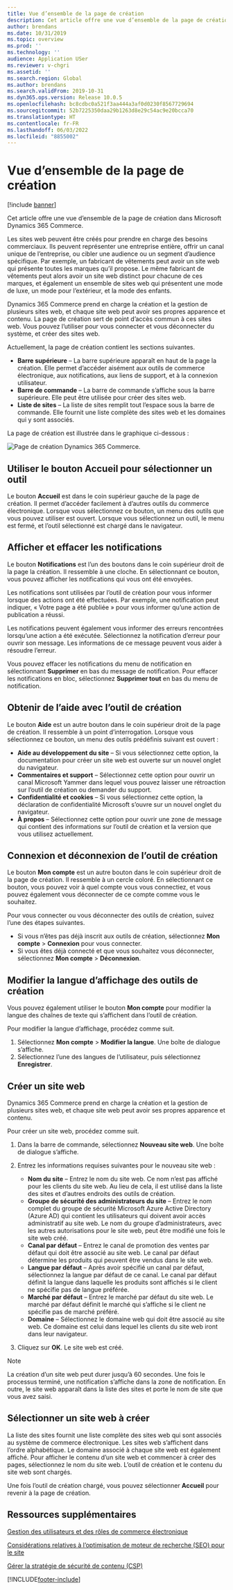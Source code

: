 ```yaml
---
title: Vue d’ensemble de la page de création
description: Cet article offre une vue d’ensemble de la page de création dans Microsoft Dynamics 365 Commerce.
author: brendans
ms.date: 10/31/2019
ms.topic: overview
ms.prod: ''
ms.technology: ''
audience: Application USer
ms.reviewer: v-chgri
ms.assetid: ''
ms.search.region: Global
ms.author: brendans
ms.search.validFrom: 2019-10-31
ms.dyn365.ops.version: Release 10.0.5
ms.openlocfilehash: bc8cdbc0a521f3aa444a3af0d0230f8567729694
ms.sourcegitcommit: 52b7225350daa29b1263d8e29c54ac9e20bcca70
ms.translationtype: HT
ms.contentlocale: fr-FR
ms.lasthandoff: 06/03/2022
ms.locfileid: "8855002"
---
```

# <a name="authoring-page-overview"></a>Vue d’ensemble de la page de création

  
 [!include [banner](includes/banner.md)]

Cet article offre une vue d’ensemble de la page de création dans Microsoft Dynamics 365 Commerce.

Les sites web peuvent être créés pour prendre en charge des besoins commerciaux. Ils peuvent représenter une entreprise entière, offrir un canal unique de l’entreprise, ou cibler une audience ou un segment d’audience spécifique. Par exemple, un fabricant de vêtements peut avoir un site web qui présente toutes les marques qu’il propose. Le même fabricant de vêtements peut alors avoir un site web distinct pour chacune de ces marques, et également un ensemble de sites web qui présentent une mode de luxe, un mode pour l’extérieur, et la mode des enfants.

Dynamics 365 Commerce prend en charge la création et la gestion de plusieurs sites web, et chaque site web peut avoir ses propres apparence et contenu. La page de création sert de point d’accès commun à ces sites web. Vous pouvez l’utiliser pour vous connecter et vous déconnecter du système, et créer des sites web.

Actuellement, la page de création contient les sections suivantes.

- **Barre supérieure** – La barre supérieure apparaît en haut de la page la création. Elle permet d’accéder aisément aux outils de commerce électronique, aux notifications, aux liens de support, et à la connexion utilisateur.
- **Barre de commande** – La barre de commande s’affiche sous la barre supérieure. Elle peut être utilisée pour créer des sites web.
- **Liste de sites** – La liste de sites remplit tout l’espace sous la barre de commande. Elle fournit une liste complète des sites web et les domaines qui y sont associés.

La page de création est illustrée dans le graphique ci-dessous :

![Page de création Dynamics 365 Commerce.](../commerce/media/authoring_tools_01.png)

## <a name="use-the-home-button-to-select-a-tool"></a>Utiliser le bouton Accueil pour sélectionner un outil

Le bouton **Accueil** est dans le coin supérieur gauche de la page de création. Il permet d’accéder facilement à d’autres outils du commerce électronique. Lorsque vous sélectionnez ce bouton, un menu des outils que vous pouvez utiliser est ouvert. Lorsque vous sélectionnez un outil, le menu est fermé, et l’outil sélectionné est chargé dans le navigateur.

## <a name="view-and-clear-notifications"></a>Afficher et effacer les notifications

Le bouton **Notifications** est l’un des boutons dans le coin supérieur droit de la page la création. Il ressemble à une cloche. En sélectionnant ce bouton, vous pouvez afficher les notifications qui vous ont été envoyées.

Les notifications sont utilisées par l’outil de création pour vous informer lorsque des actions ont été effectuées. Par exemple, une notification peut indiquer, « Votre page a été publiée » pour vous informer qu’une action de publication a réussi.

Les notifications peuvent également vous informer des erreurs rencontrées lorsqu’une action a été exécutée. Sélectionnez la notification d’erreur pour ouvrir son message. Les informations de ce message peuvent vous aider à résoudre l’erreur.

Vous pouvez effacer les notifications du menu de notification en sélectionnant **Supprimer** en bas du message de notification. Pour effacer les notifications en bloc, sélectionnez **Supprimer tout** en bas du menu de notification.

## <a name="get-help-with-the-authoring-tool"></a>Obtenir de l’aide avec l’outil de création

Le bouton **Aide** est un autre bouton dans le coin supérieur droit de la page de création. Il ressemble à un point d’interrogation. Lorsque vous sélectionnez ce bouton, un menu des outils prédéfinis suivant est ouvert :

- **Aide au développement du site** – Si vous sélectionnez cette option, la documentation pour créer un site web est ouverte sur un nouvel onglet du navigateur.
- **Commentaires et support** – Sélectionnez cette option pour ouvrir un canal Microsoft Yammer dans lequel vous pouvez laisser une rétroaction sur l’outil de création ou demander du support.
- **Confidentialité et cookies** – Si vous sélectionnez cette option, la déclaration de confidentialité Microsoft s’ouvre sur un nouvel onglet du navigateur.
- **À propos** – Sélectionnez cette option pour ouvrir une zone de message qui contient des informations sur l’outil de création et la version que vous utilisez actuellement.

## <a name="sign-in-to-and-out-of-the-authoring-tool"></a>Connexion et déconnexion de l’outil de création

Le bouton **Mon compte** est un autre bouton dans le coin supérieur droit de la page de création. Il ressemble à un cercle coloré. En sélectionnant ce bouton, vous pouvez voir à quel compte vous vous connectiez, et vous pouvez également vous déconnecter de ce compte comme vous le souhaitez.

Pour vous connecter ou vous déconnecter des outils de création, suivez l’une des étapes suivantes.

- Si vous n’êtes pas déjà inscrit aux outils de création, sélectionnez **Mon compte** \> **Connexion** pour vous connecter.
- Si vous êtes déjà connecté et que vous souhaitez vous déconnecter, sélectionnez **Mon compte** \> **Déconnexion**.

## <a name="change-the-display-language-of-the-authoring-tool"></a>Modifier la langue d’affichage des outils de création

Vous pouvez également utiliser le bouton **Mon compte** pour modifier la langue des chaînes de texte qui s’affichent dans l’outil de création.

Pour modifier la langue d’affichage, procédez comme suit.

1. Sélectionnez **Mon compte** \> **Modifier la langue**. Une boîte de dialogue s’affiche.
1. Sélectionnez l’une des langues de l’utilisateur, puis sélectionnez **Enregistrer**.

## <a name="create-a-new-website"></a>Créer un site web

Dynamics 365 Commerce prend en charge la création et la gestion de plusieurs sites web, et chaque site web peut avoir ses propres apparence et contenu.

Pour créer un site web, procédez comme suit.

1. Dans la barre de commande, sélectionnez **Nouveau site web**. Une boîte de dialogue s’affiche.
2. Entrez les informations requises suivantes pour le nouveau site web :

    - **Nom du site** – Entrez le nom du site web. Ce nom n’est pas affiché pour les clients du site web. Au lieu de cela, il est utilisé dans la liste des sites et d’autres endroits des outils de création.
    - **Groupe de sécurité des administrateurs du site** – Entrez le nom complet du groupe de sécurité Microsoft Azure Active Directory (Azure AD) qui contient les utilisateurs qui doivent avoir accès administratif au site web. Le nom du groupe d’administrateurs, avec les autres autorisations pour le site web, peut être modifié une fois le site web créé.
    - **Canal par défaut** – Entrez le canal de promotion des ventes par défaut qui doit être associé au site web. Le canal par défaut détermine les produits qui peuvent être vendus dans le site web.
    - **Langue par défaut** – Après avoir spécifié un canal par défaut, sélectionnez la langue par défaut de ce canal. Le canal par défaut définit la langue dans laquelle les produits sont affichés si le client ne spécifie pas de langue préférée.
    - **Marché par défaut** – Entrez le marché par défaut du site web. Le marché par défaut définit le marché qui s’affiche si le client ne spécifie pas de marché préféré.
    - **Domaine** – Sélectionnez le domaine web qui doit être associé au site web. Ce domaine est celui dans lequel les clients du site web iront dans leur navigateur.

1. Cliquez sur **OK**. Le site web est créé.

> [!NOTE]
> La création d’un site web peut durer jusqu’à 60 secondes. Une fois le processus terminé, une notification s’affiche dans la zone de notification. En outre, le site web apparaît dans la liste des sites et porte le nom de site que vous avez saisi.

## <a name="select-a-website-to-author"></a>Sélectionner un site web à créer

La liste des sites fournit une liste complète des sites web qui sont associés au système de commerce électronique. Les sites web s’affichent dans l’ordre alphabétique. Le domaine associé à chaque site web est également affiché. Pour afficher le contenu d’un site web et commencer à créer des pages, sélectionnez le nom du site web. L’outil de création et le contenu du site web sont chargés.

Une fois l’outil de création chargé, vous pouvez sélectionner **Accueil** pour revenir à la page de création.

## <a name="additional-resources"></a>Ressources supplémentaires

[Gestion des utilisateurs et des rôles de commerce électronique](manage-ecommerce-users-roles.md)

[Considérations relatives à l’optimisation de moteur de recherche (SEO) pour le site](search-engine-optimization-considerations.md)

[Gérer la stratégie de sécurité de contenu (CSP)](manage-csp.md)


[!INCLUDE[footer-include](../includes/footer-banner.md)]
